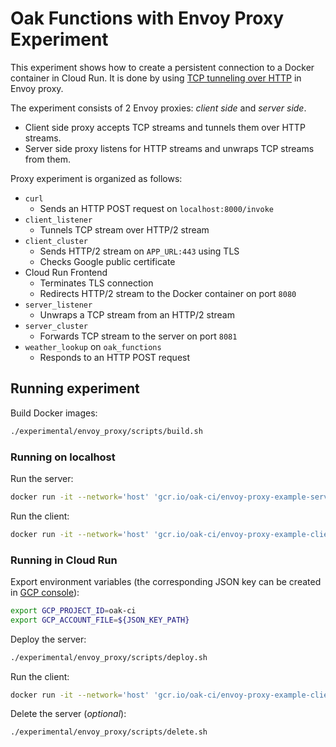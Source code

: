 # Oak Functions with Envoy Proxy Experiment

This experiment shows how to create a persistent connection to a Docker
container in Cloud Run. It is done by using
[TCP tunneling over HTTP](https://www.envoyproxy.io/docs/envoy/latest/intro/arch_overview/http/upgrades#tunneling-tcp-over-http)
in Envoy proxy.

The experiment consists of 2 Envoy proxies: _client side_ and _server side_.

- Client side proxy accepts TCP streams and tunnels them over HTTP streams.
- Server side proxy listens for HTTP streams and unwraps TCP streams from them.

Proxy experiment is organized as follows:

- `curl`
  - Sends an HTTP POST request on `localhost:8000/invoke`
- `client_listener`
  - Tunnels TCP stream over HTTP/2 stream
- `client_cluster`
  - Sends HTTP/2 stream on `APP_URL:443` using TLS
  - Checks Google public certificate
- Cloud Run Frontend
  - Terminates TLS connection
  - Redirects HTTP/2 stream to the Docker container on port `8080`
- `server_listener`
  - Unwraps a TCP stream from an HTTP/2 stream
- `server_cluster`
  - Forwards TCP stream to the server on port `8081`
- `weather_lookup` on `oak_functions`
  - Responds to an HTTP POST request

## Running experiment

Build Docker images:

```bash
./experimental/envoy_proxy/scripts/build.sh
```

### Running on localhost

Run the server:

```bash
docker run -it --network='host' 'gcr.io/oak-ci/envoy-proxy-example-server'
```

Run the client:

```bash
docker run -it --network='host' 'gcr.io/oak-ci/envoy-proxy-example-client' localhost
```

### Running in Cloud Run

Export environment variables (the corresponding JSON key can be created in
[GCP console](https://pantheon.corp.google.com/iam-admin/serviceaccounts/details/107443053308787082748/keys?project=oak-ci)):

```bash
export GCP_PROJECT_ID=oak-ci
export GCP_ACCOUNT_FILE=${JSON_KEY_PATH}
```

Deploy the server:

```bash
./experimental/envoy_proxy/scripts/deploy.sh
```

Run the client:

```bash
docker run -it --network='host' 'gcr.io/oak-ci/envoy-proxy-example-client'
```

Delete the server (_optional_):

```bash
./experimental/envoy_proxy/scripts/delete.sh
```
